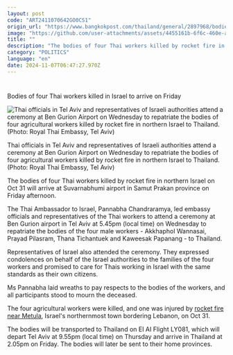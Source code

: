 ```yaml
---
layout: post
code: "ART2411070642GO0CS1"
origin_url: "https://www.bangkokpost.com/thailand/general/2897968/bodies-of-four-thai-workers-killed-in-israel-to-arrive-on-friday"
image: "https://github.com/user-attachments/assets/4455161b-6f6c-460e-a1f7-7e078e598189"
title: ""
description: "The bodies of four Thai workers killed by rocket fire in northern Israel on Oct 31 will arrive at Suvarnabhumi airport in Samut Prakan province on Friday afternoon."
category: "POLITICS"
language: "en"
date: 2024-11-07T06:47:27.970Z
---
```


# 

Bodies of four Thai workers killed in Israel to arrive on Friday

![Thai officials in Tel Aviv and representatives of Israeli authorities attend a ceremony at Ben Gurion Airport on Wednesday to repatriate the bodies of four agricultural workers killed by rocket fire in northern Israel to Thailand. (Photo: Royal Thai Embassy, Tel Aviv)](https://github.com/user-attachments/assets/3e1991c8-caca-42b3-ac5b-470c10c0b984)

Thai officials in Tel Aviv and representatives of Israeli authorities attend a ceremony at Ben Gurion Airport on Wednesday to repatriate the bodies of four agricultural workers killed by rocket fire in northern Israel to Thailand. (Photo: Royal Thai Embassy, Tel Aviv)

The bodies of four Thai workers killed by rocket fire in northern Israel on Oct 31 will arrive at Suvarnabhumi airport in Samut Prakan province on Friday afternoon.

The Thai Ambassador to Israel, Pannabha Chandraramya, led embassy officials and representatives of the Thai workers to attend a ceremony at Ben Gurion airport in Tel Aviv at 5.45pm (local time) on Wednesday to repatriate the bodies of the four male workers - Akkhaphol Wannasai, Prayad Pilasram, Thana Tichantuek and Kaweesak Papanang - to Thailand.  

Representatives of Israel also attended the ceremony. They expressed condolences on behalf of the Israel authorities to the families of the four workers and promised to care for Thais working in Israel with the same standards as their own citizens.

Ms Pannabha laid wreaths to pay respects to the bodies of the workers, and all participants stood to mourn the deceased.

The four agricultural workers were killed, and one was injured by [rocket fire near Metula](https://www.bangkokpost.com/thailand/general/2894226/four-thai-nationals-killed-near-israel-lebanon-border-says-thai-foreign-affairs-minister), Israel's northernmost town bordering Lebanon, on Oct 31.

The bodies will be transported to Thailand on EI AI Flight LY081, which will depart Tel Aviv at 9.55pm (local time) on Thursday and arrive in Thailand at 2.05pm on Friday. The bodies will later be sent to their home provinces.
